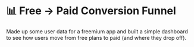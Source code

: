 # 📊 Free → Paid Conversion Funnel 

Made up some user data for a freemium app and built a simple dashboard to see how users move from free plans to paid (and where they drop off).
